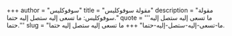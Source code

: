 +++
author = "سوفوكليس"
title = "مقولة سوفوكليس"
description = "مقولة سوفوكليس: ما تسعى إليه ستصل إليه حتما."
quote = '''ما تسعى إليه ستصل إليه حتما.'''
slug = "ما-تسعى-إليه-ستصل-إليه-حتما"
+++
ما تسعى إليه ستصل إليه حتما.

